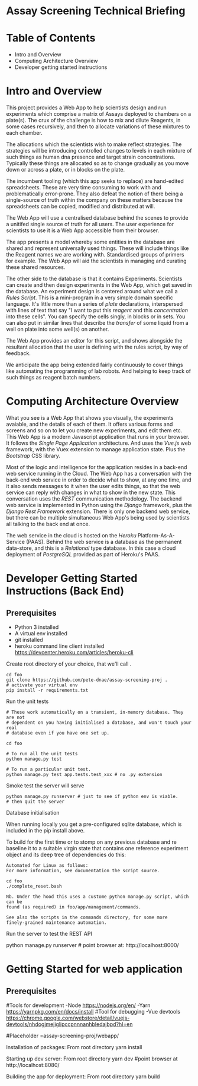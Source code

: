 # Assay Screening Technical Briefing

# Table of Contents

* Intro and Overview
* Computing Architecture Overview
* Developer getting started instructions

# Intro and Overview

This project provides a Web App to help scientists design and run experiments
which comprise a matrix of Assays deployed to chambers on a plate(s). The crux
of the challenge is how to mix and dilute Reagents, in some cases recursively,
and then to allocate variations of these mixtures to each chamber.

The allocations which the scientists wish to make reflect strategies. The
strategies will be introducing controlled changes to levels in each mixture of
such things as human dna presence and target strain concentrations. Typically
these things are allocated so as to change gradually as you move down or across
a plate, or in blocks on the plate.

The incumbent tooling (which this app seeks to replace) are hand-edited
spreadsheets. These are very time consuming to work with and problematically
error-prone. They also defeat the notion of there being a single-source of
truth within the company on these matters because the spreadsheets can be
copied, modified and distributed at will.

The Web App will use a centralised database behind the scenes to provide
a unitifed single source of truth for all users. The user experience for
scientists to use it is a Web App accessible from their browser.

The app presents a model whereby some entities in the database are shared and
represent universally used things. These will include things like the Reagent
names we are working with. Standardised groups of primers for example. The Web
App will aid the scientists in managing and curating these shared resources.

The other side to the database is that it contains Experiments. Scientists can
create and then design experiments in the Web App, which get saved in the
database. An experiment design is centered around what we call a *Rules
Script*. This is a mini-program in a very simple domain specific language. It's
little more than a series of *plate* declarations, interspersed with lines of
text that say "I want to put this *reagent* and this *concentration* into these
cells". You can specify the cells singly, in blocks or in sets. You can also
put in similar lines that describe the *transfer* of some liquid from a well on
plate into some well(s) on another.

The Web App provides an editor for this script, and shows alongside the
resultant allocation that the user is defining with the rules script, by way of
feedback.

We anticipate the app being extended fairly continuously to cover things like
automating the programming of lab robots. And helping to keep track of such
things as reagent batch numbers.

# Computing Architecture Overview

What you see is a Web App that shows you visually, the experiments avaiable,
and the details of each of them.  It offers various forms and screens and so on
to let you create new experiments, and edit them etc. This Web App is a modern
Javascript application that runs in your browser. It follows the _Single Page
Application_ architecture. And uses the _Vue.js_ web framework, with the Vuex
extension to manage application state. Plus the _Bootstrap_ CSS library.

Most of the logic and intelligence for the application resides in a back-end web
service running in the Cloud. The Web App has a conversation with the back-end
web service in order to decide what to show, at any one time, and it also sends
messages to it when the user edits things, so that the web service can reply
with changes in what to show in the new state. This conversation uses the _REST_
communication methodology. The backend web service is implemented in Python
using the _Django_ framework, plus the _Django Rest Framework_ extension. There
is only one backend web service, but there can be multiple simultaneous Web
App's being used by scientists all talking to the back end at once.

The web service in the cloud is hosted on the _Heroku_ Platform-As-A-Service
(PAAS). Behind the web service is a database as the permanent data-store, and
this is a _Relational_ type database. In this case a cloud deployment of
_PostgreSQL_ provided as part of Heroku's PAAS.

# Developer Getting Started Instructions (Back End)

## Prerequisites

* Python 3 installed
* A virtual env installed
* git installed
* heroku command line client installed
  https://devcenter.heroku.com/articles/heroku-cli

Create root directory of your choice, that we'll call <foo>.

    cd foo
    git clone https://github.com/pete-dnae/assay-screening-proj .
    # activate your virtual env
    pip install -r requirements.txt

Run the unit tests

    # These work automatically on a transient, in-memory database. They are not
    # dependent on you having initialised a database, and won't touch your real
    # database even if you have one set up.

    cd foo

    # To run all the unit tests
    python manage.py test

    # To run a particular unit test.
    python manage.py test app.tests.test_xxx # no .py extension


Smoke test the server will serve

    python manage.py runserver # just to see if python env is viable.
    # then quit the server

Database initialisation

When running locally you get a pre-configured sqlite database, which is 
included in the pip install above.

To build for the first time or to stomp on any previous database and re baseline
it to a suitable virgin state that contains one reference experiment object and
its deep tree of dependencies do this:

    Automated for Linux as follows:
    For more information, see documentation the script source.

    cd foo
    ./complete_reset.bash

    Nb. Under the hood this uses a custome python manage.py script, which can be
    found (as required) in foo/app/management/commands.

    See also the scripts in the commands directory, for some more
    finely-grained maintenance automation.

Run the server to test the REST API

python manage.py runserver # point browser at: http://localhost:8000/

# Getting Started for web application

## Prerequisites

#Tools for development
-Node https://nodejs.org/en/
-Yarn https://yarnpkg.com/en/docs/install
#Tool for debugging
-Vue devtools https://chrome.google.com/webstore/detail/vuejs-devtools/nhdogjmejiglipccpnnnanhbledajbpd?hl=en

#Placeholder
<webapp>=assay-screening-proj/webapp/

Installation of packages:
From root directory <webapp>
yarn install

Starting up dev server:
From root directory <webapp>
yarn dev
#point browser at http://localhost:8080/

Building the app for deployment:
From root directory <webapp>
yarn build
